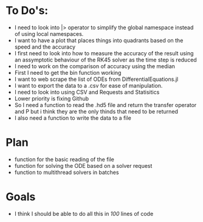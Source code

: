 # To Do's:
 - I need to look into |> operator to simplify the global namespace 
instead of using local namespaces.
 - I want to have a plot that places things into quadrants based on 
 the speed and the accuracy 
 - I first need to look into how to measure the accuracy of the result
 using an assymptotic behaviour of the RK45 solver as the time step is
 reduced 
 - I need to work on the comparison of accuracy using the median 
 - First I need to get the bin function working
 - I want to web scrape the list of ODEs from DifferentialEquations.jl
 - I want to export the data to a .csv for ease of manipulation.
 - I need to look into using CSV and Requests and Statisitics
 - Lower priority is fixing Github 
 - So I need a function to read the .hd5 file and return the transfer 
 operator and P but i think they are the only thinds that need to be 
 returned
 - I also need a function to write the data to a file 

# Plan
 - function for the basic reading of the file
 - function for solving the ODE based on a solver request 
 - function to multithread solvers in batches 

# Goals
 - I think I should be able to do all this in _100_ lines of code



